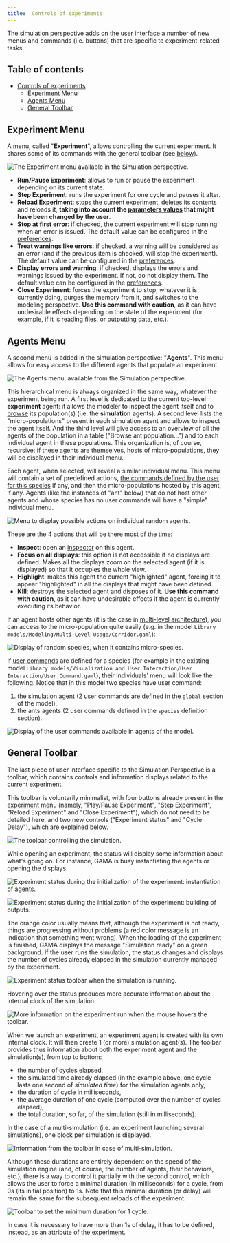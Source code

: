 ```yaml
---
title:  Controls of experiments
---
```



The simulation perspective adds on the user interface a number of new menus and commands (i.e. buttons) that are specific to experiment-related tasks.


## Table of contents 

* [Controls of experiments](#controls-of-experiments)
  * [Experiment Menu](#experiment-menu)
  * [Agents Menu](#agents-menu)
  * [General Toolbar](#general-toolbar)



## Experiment Menu
A menu, called "**Experiment**", allows controlling the current experiment. It shares some of its commands with the general toolbar (see [below](#general-toolbar)).

![The Experiment menu available in the Simulation perspective.](/resources/images/runningExperiments/menuCommand_menu_experiment.png)


* **Run/Pause Experiment**: allows to run or pause the experiment depending on its current state.
* **Step Experiment**: runs the experiment for one cycle and pauses it after.
* **Reload Experiment**: stops the current experiment, deletes its contents and reloads it, **taking into account the [parameters values](ParametersView) that might have been changed by the user**.
* **Stop at first error**: if checked, the current experiment will stop running when an error is issued. The default value can be configured in the [preferences](Preferences).
* **Treat warnings like errors**: if checked, a warning will be considered as an error (and if the previous item is checked, will stop the experiment). The default value can be configured in the [preferences](Preferences).
* **Display errors and warning**: if checked, displays the errors and warnings issued by the experiment. If not, do not display them. The default value can be configured in the [preferences](Preferences).
* **Close Experiment**: forces the experiment to stop, whatever it is currently doing, purges the memory from it, and switches to the modeling perspective. **Use this command with caution**, as it can have undesirable effects depending on the state of the experiment (for example, if it is reading files, or outputting data, etc.).


## Agents Menu

A second menu is added in the simulation perspective: "**Agents**". This menu allows for easy access to the different agents that populate an experiment.

![The Agents menu, available from the Simulation perspective.](/resources/images/runningExperiments/menuCommand_menu_agents.png)


This hierarchical menu is always organized in the same way, whatever the experiment being run. A first level is dedicated to the current top-level **experiment** agent: it allows the modeler to inspect the agent itself and to [browse](InspectorsAndMonitors) its population(s) (i.e. the **simulation** agents). A second level lists the "micro-populations" present in each simulation agent and allows to inspect the agent itself. And the third level will give access to an overview of all the agents of the population in a table ("Browse ant population...") and to each individual agent in these populations. This organization is, of course, recursive: if these agents are themselves, hosts of micro-populations, they will be displayed in their individual menu.


Each agent, when selected, will reveal a similar individual menu. This menu will contain a set of predefined actions, [the commands defined by the user for this species](DefiningUserInteraction#define-user-command) if any, and then the micro-populations hosted by this agent, if any. Agents (like the instances of "ant" below) that do not host other agents and whose species has no user commands will have a "simple" individual menu.

![Menu to display possible actions on individual random agents.](/resources/images/runningExperiments/menuCommand_menu_agents_individual.png)

These are the 4 actions that will be there most of the time:

* **Inspect**: open an [inspector](InspectorsAndMonitors) on this agent.
* **Focus on all displays**: this option is not accessible if no displays are defined. Makes all the displays zoom on the selected agent (if it is displayed) so that it occupies the whole view.
* **Highlight**: makes this agent the current "highlighted" agent, forcing it to appear "highlighted" in all the displays that might have been defined.
* **Kill**: destroys the selected agent and disposes of it. **Use this command with caution**, as it can have undesirable effects if the agent is currently executing its behavior.

If an agent hosts other agents (it is the case in [multi-level architecture](MultiLevelArchitecture)), you can access to the micro-population quite easily (e.g. in the model `Library models/Modeling/Multi-Level Usage/Corridor.gaml`): 

![Display of random species, when it contains micro-species.](/resources/images/runningExperiments/menuCommand_menu_agents_multi_level.png)

If [user commands](DefiningUserInteraction#define-user-command) are defined for a species (for example in the existing model `Library models/Visualization and User Interaction/User Interaction/User Command.gaml`), their individuals' menu will look like the following. Notice that in this model two species have user command:

1. the simulation agent (2 user commands are defined in the `global` section of the model),
2. the ants agents (2 user commands defined in the `species` definition section).

![Display of the user commands available in agents of the model.](/resources/images/runningExperiments/menuCommand_menu_agents_user_command.png)



## General Toolbar

The last piece of user interface specific to the Simulation Perspective is a toolbar, which contains controls and information displays related to the current experiment.

This toolbar is voluntarily minimalist, with four buttons already present in the [experiment menu](#experiment-menu) (namely, "Play/Pause Experiment", "Step Experiment", "Reload Experiment" and "Close Experiment"), which do not need to be detailed here, and two new controls ("Experiment status" and "Cycle Delay"), which are explained below.

![The toolbar controlling the simulation.](/resources/images/runningExperiments/menuCommand_toolbar.png)


While opening an experiment, the status will display some information about what's going on. For instance, GAMA is busy instantiating the agents or opening the displays.

![Experiment status during the initialization of the experiment: instantiation of agents.](/resources/images/runningExperiments/menuCommand_toolbar_instantiating_agents.png)


![Experiment status during the initialization of the experiment: building of outputs.](/resources/images/runningExperiments/menuCommand_toolbar_building_outputs.png)


The orange color usually means that, although the experiment is not ready, things are progressing without problems (a red color message is an indication that something went wrong). When the loading of the experiment is finished, GAMA displays the message "Simulation ready" on a green background. If the user runs the simulation, the status changes and displays the number of cycles already elapsed in the simulation currently managed by the experiment.

![Experiment status toolbar when the simulation is running.](/resources/images/runningExperiments/menuCommand_toolbar_running.png)


Hovering over the status produces more accurate information about the internal clock of the simulation.

![More information on the experiment run when the mouse hovers the toolbar.](/resources/images/runningExperiments/menuCommand_toolbar_running_with_info.png)

When we launch an experiment, an experiment agent is created with its own internal clock. It will then create 1 (or more) simulation agent(s). The toolbar provides thus information about both the experiment agent and the simulation(s), from top to bottom:

* the number of cycles elapsed,
* the simulated time already elapsed (in the example above, one cycle lasts one second of _simulated time_) for the simulation agents only, 
* the duration of cycle in milliseconds, 
* the average duration of one cycle (computed over the number of cycles elapsed),
* the total duration, so far, of the simulation (still in milliseconds).

In the case of a multi-simulation (i.e. an experiment launching several simulations), one block per simulation is displayed.

![Information from the toolbar in case of multi-simulation.](/resources/images/runningExperiments/menuCommand_toolbar_running_with_info_multi_simu.png)

Although these durations are entirely dependent on the speed of the simulation engine (and, of course, the number of agents, their behaviors, etc.), there is a way to control it partially with the second control, which allows the user to force a minimal duration (in milliseconds) for a cycle, from 0s (its initial position) to 1s. Note that this minimal duration (or delay) will remain the same for the subsequent reloads of the experiment.

![Toolbar to set the minimum duration for 1 cycle.](/resources/images/runningExperiments/menuCommand_toolbar_running_with_delay.png)


In case it is necessary to have more than 1s of delay, it has to be defined, instead, as an attribute of the [experiment](ExperimentBuiltIn).
